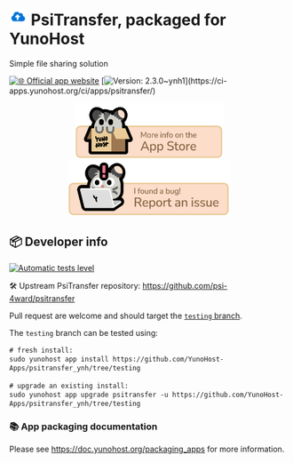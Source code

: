 <!--
N.B.: This README was automatically generated by <https://github.com/YunoHost/apps_tools/blob/main/readme_generator>
It shall NOT be edited by hand.
-->

<h1>
  <img src="https://raw.githubusercontent.com/YunoHost/apps/main/logos/psitransfer.png" width="32px" alt="Logo of PsiTransfer">
  PsiTransfer, packaged for YunoHost
</h1>

Simple file sharing solution

[![🌐 Official app website](https://img.shields.io/badge/Official_app_website-darkgreen?style=for-the-badge)](https://psi.cx/tags/PsiTransfer)
[![Version: 2.3.0~ynh1](https://img.shields.io/badge/Version-2.3.0~ynh1-rgba(0,150,0,1)?style=for-the-badge)](https://ci-apps.yunohost.org/ci/apps/psitransfer/)

<div align="center">
<a href="https://apps.yunohost.org/app/psitransfer"><img height="100px" src="https://github.com/YunoHost/yunohost-artwork/raw/refs/heads/main/badges/neopossum-badges/badge_more_info_on_the_appstore.svg"/></a>
<a href="https://github.com/YunoHost-Apps/psitransfer_ynh/issues"><img height="100px" src="https://github.com/YunoHost/yunohost-artwork/raw/refs/heads/main/badges/neopossum-badges/badge_report_an_issue.svg"/></a>
</div>

## 📦 Developer info

[![Automatic tests level](https://apps.yunohost.org/badge/cilevel/psitransfer)](https://ci-apps.yunohost.org/ci/apps/psitransfer/)

🛠️ Upstream PsiTransfer repository: <https://github.com/psi-4ward/psitransfer>

Pull request are welcome and should target the [`testing` branch](https://github.com/YunoHost-Apps/psitransfer_ynh/tree/testing).

The `testing` branch can be tested using:
```
# fresh install:
sudo yunohost app install https://github.com/YunoHost-Apps/psitransfer_ynh/tree/testing

# upgrade an existing install:
sudo yunohost app upgrade psitransfer -u https://github.com/YunoHost-Apps/psitransfer_ynh/tree/testing
```

### 📚 App packaging documentation

Please see <https://doc.yunohost.org/packaging_apps> for more information.